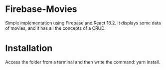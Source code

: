 # Firebase-Movies
Simple implementation using Firebase and React 18.2. It displays some data of movies, and it has all the concepts of a CRUD.

# Installation
Access the folder from a terminal and then write the command: yarn install.
